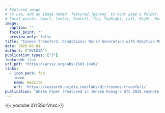 ```yaml
---
# Featured image
# To use, add an image named `featured.jpg/png` to your page's folder.
# Focal points: Smart, Center, TopLeft, Top, TopRight, Left, Right, BottomLeft, Bottom, BottomRight.
image:
  caption: ""
  focal_point: ""
  preview_only: false
title: "Cosmos-Transfer1: Conditional World Generation with Adaptive Multimodal Control"
date: 2025-03-01
authors: ["NVIDIA"]
publication_types: ["3"]
featured: true
url_pdf: "https://arxiv.org/abs/2503.14492"
links:
  - icon_pack: fab
    icon: 
    name: Website
    url: 'https://research.nvidia.com/labs/dir/cosmos-transfer1/'
publication: "White Paper (Featured in Jensen Huang's GTC 2025 keynote.)"
---
```


{{< youtube 0Yr5SdrVnxc>}}